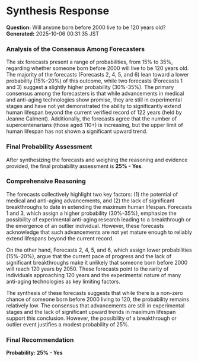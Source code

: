 # Synthesis Response

**Question:** Will anyone born before 2000 live to be 120 years old?
**Generated:** 2025-10-06 00:31:35 JST

### Analysis of the Consensus Among Forecasters

The six forecasts present a range of probabilities, from 15% to 35%, regarding whether someone born before 2000 will live to be 120 years old. The majority of the forecasts (Forecasts 2, 4, 5, and 6) lean toward a lower probability (15%-20%) of this outcome, while two forecasts (Forecasts 1 and 3) suggest a slightly higher probability (30%-35%). The primary consensus among the forecasters is that while advancements in medical and anti-aging technologies show promise, they are still in experimental stages and have not yet demonstrated the ability to significantly extend human lifespan beyond the current verified record of 122 years (held by Jeanne Calment). Additionally, the forecasts agree that the number of supercentenarians (those aged 110+) is increasing, but the upper limit of human lifespan has not shown a significant upward trend.

### Final Probability Assessment

After synthesizing the forecasts and weighing the reasoning and evidence provided, the final probability assessment is **25% - Yes**.

### Comprehensive Reasoning

The forecasts collectively highlight two key factors: (1) the potential of medical and anti-aging advancements, and (2) the lack of significant breakthroughs to date in extending the maximum human lifespan. Forecasts 1 and 3, which assign a higher probability (30%-35%), emphasize the possibility of experimental anti-aging research leading to a breakthrough or the emergence of an outlier individual. However, these forecasts acknowledge that such advancements are not yet mature enough to reliably extend lifespans beyond the current record.

On the other hand, Forecasts 2, 4, 5, and 6, which assign lower probabilities (15%-20%), argue that the current pace of progress and the lack of significant breakthroughs make it unlikely that someone born before 2000 will reach 120 years by 2050. These forecasts point to the rarity of individuals approaching 120 years and the experimental nature of many anti-aging technologies as key limiting factors.

The synthesis of these forecasts suggests that while there is a non-zero chance of someone born before 2000 living to 120, the probability remains relatively low. The consensus that advancements are still in experimental stages and the lack of significant upward trends in maximum lifespan support this conclusion. However, the possibility of a breakthrough or outlier event justifies a modest probability of 25%.

### Final Recommendation

**Probability: 25% - Yes**
